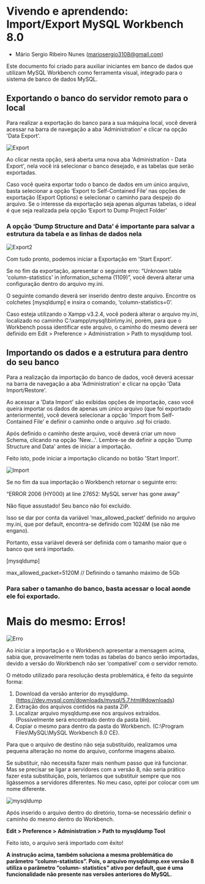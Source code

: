 # Vivendo e aprendendo: Import/Export MySQL Workbench 8.0 

* Mário Sergio Ribeiro Nunes ([mariosergio3108@gmail.com](mailto:mariosergio3108@gmail.com))

Este documento foi criado para auxiliar iniciantes em banco de dados que utilizam MySQL Workbench como ferramenta visual, integrado para o sistema de banco de dados MySQL. 

## Exportando o banco do servidor remoto para o local

Para realizar a exportação do banco para a sua máquina local, você deverá acessar na barra de navegação a aba 'Administration' e clicar na opção 'Data Export'.


![Export](Export.png)


Ao clicar nesta opção, será aberta uma nova aba 'Administration - Data Export', nela você irá selecionar o banco desejado, e as tabelas que serão exportadas.

Caso você queira exportar todo o banco de dados em um único arquivo, basta selecionar a opção ‘Export to Self-Contained File’ nas opções de exportação (Export Options) e selecionar o caminho para despejo do arquivo.
Se o interesse da exportação seja apenas algumas tabelas, o ideal é que seja realizada pela opção ‘Export to Dump Project Folder’

### A opção ‘Dump Structure and Data’ é importante para salvar a estrutura da tabela e as linhas de dados nela

![Export2](Export2.png)


Com tudo pronto, podemos iniciar a Exportação em 'Start Export'.

Se no fim da exportação, apresentar o seguinte erro: “Unknown table 'column-statistics' in information_schema (1109)”, você deverá alterar uma configuração dentro do arquivo my.ini.

O seguinte comando deverá ser inserido dentro deste arquivo.
Encontre os colchetes [mysqldump] e insira o comando, ‘column-statistics=0’.

Caso esteja utilizando o Xampp v3.2.4, você poderá alterar o arquivo my.ini, localizado no caminho C:\xampp\mysql\bin\my.ini, porém, para que o Workbench possa identificar este arquivo, o caminho do mesmo deverá ser definido em Edit > Preference > Administration > Path to mysqldump tool.


## Importando os dados e a estrutura para dentro do seu banco

Para a realização da importação do banco de dados, você deverá acessar na barra de navegação a aba 'Administration' e clicar na opção 'Data Import/Restore'.

Ao acessar a 'Data Import' são exibidas opções de importação, caso você queira importar os dados de apenas um único arquivo (que foi exportado anteriormente), você deverá selecionar a opção 'Import from Self-Contained File' e definir o caminho onde o arquivo .sql foi criado.

Após definido o caminho deste arquivo, você deverá criar um novo Schema, clicando na opção 'New...'. Lembre-se de definir a opção 'Dump Structure and Data' antes de iniciar a importação.

Feito isto, pode iniciar a importação clicando no botão 'Start Import'.


![Import](Import.png)


Se no fim da sua importação o Workbench retornar o seguinte erro:

“ERROR 2006 (HY000) at line 27652: MySQL server has gone away”

Não fique assustado! Seu banco não foi excluído.

Isso se dar por conta da variável ‘max_allowed_packet’ definido no arquivo my.ini, que por default, encontra-se definido com 1024M (se não me engano). 

Portanto, essa variável deverá ser definida com o tamanho maior que o banco que será importado.

[mysqldump]

max_allowed_packet=5120M // Definindo o tamanho máximo de 5Gb

### Para saber o tamanho do banco, basta acessar o local aonde ele foi exportado.

# Mais do mesmo: Erros!

![Erro](Erro.png)

Ao iniciar a importação e o Workbench apresentar a mensagem acima, sabia que, provavelmente nem todas as tabelas do banco serão importadas, devido a versão do Workbench não ser ‘compatível’ com o servidor remoto.

O método utilizado para resolução desta problemática, é feito da seguinte forma:

1. Download da versão anterior do mysqldump. (https://dev.mysql.com/downloads/mysql/5.7.html#downloads)
2. Extração dos arquivos contidos na pasta ZIP.
3. Localizar arquivo mysqldump.exe nos arquivos extraídos. (Possivelmente será encontrado dentro da pasta bin).
4. Copiar o mesmo para dentro da pasta do Workbench. (C:\Program Files\MySQL\MySQL Workbench 8.0 CE).

Para que o arquivo de destino não seja substituído, realizamos uma pequena alteração no nome do arquivo, conforme imagens abaixo.

Se substituir, não necessita fazer mais nenhum passo que irá funcionar. 
Mas se precisar se ligar a servidores com a versão 8, não seria prático fazer esta substituição, pois, teríamos que substituir sempre que nos ligássemos a servidores diferentes. No meu caso, optei por colocar com um nome diferente.

![mysqldump](mysqldump.png)

Após inserido o arquivo dentro do diretório, torna-se necessário definir o caminho do mesmo dentro do Workbench. 

**Edit > Preference > Administration > Path to mysqldump Tool**

Feito isto, o arquivo será importado com êxito!

**A instrução acima, também soluciona a mesma problemática do parâmetro “column-statistics”. Pois, o arquivo mysqldump.exe versão 8 utiliza o parâmetro “column- statistics” ativo por default, que é uma funcionalidade não presente nas versões anteriores do MySQL.**
